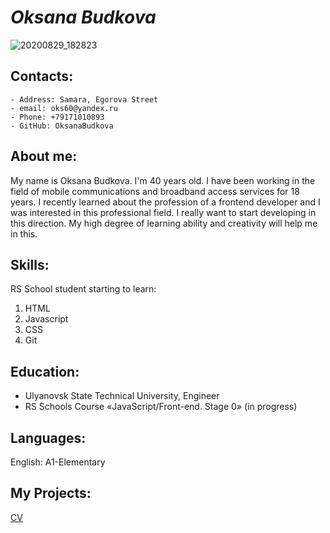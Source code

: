 # ***Oksana Budkova***
![20200829_182823](https://user-images.githubusercontent.com/94008311/147875227-76fc3a45-e4f3-42c8-ae2e-4c87cad9feea.jpg)

## Contacts:
    - Address: Samara, Egorova Street
    - email: oks60@yandex.ru
    - Phone: +79171010893
    - GitHub: OksanaBudkova
## About me:
My name is Oksana Budkova. I'm 40 years old. I have been working in the field of mobile communications and broadband access services for 18 years. I recently learned about the profession of a frontend developer and I was interested in this professional field. I really want to start developing in this direction. My high degree of learning ability and creativity will help me in this.
## Skills:
RS School student starting to learn:

1. HTML
2. Javascript
3. CSS 
4. Git
## Education:
- Ulyanovsk State Technical University, Engineer
- RS Schools Course «JavaScript/Front-end. Stage 0» (in progress)
## Languages:
English: A1-Elementary
## My Projects:
[CV](rsschool-cv/cv.mdingh-pages)

